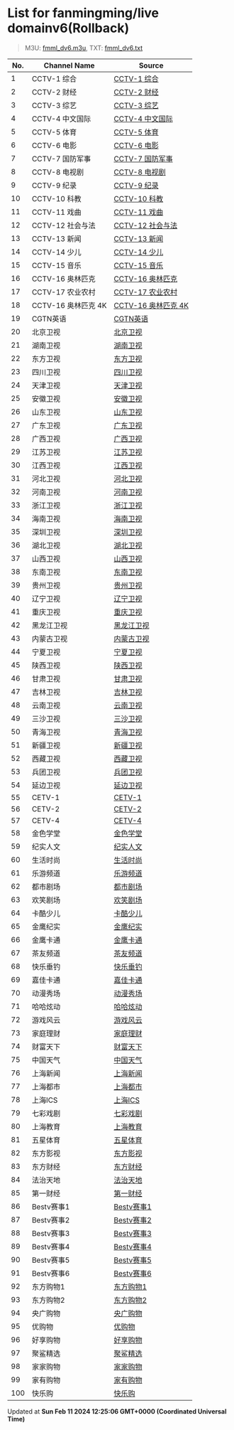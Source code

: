 # List for **fanmingming/live domainv6**(Rollback)

> M3U: [fmml_dv6.m3u](/fmml_dv6.m3u), TXT: [fmml_dv6.txt](/txt/fmml_dv6.txt)

| No.  | Channel Name | Source |
| --- | ------------ | --- |
| 1 | CCTV-1 综合 | [CCTV-1 综合](http://iptvrr.sh.chinamobile.com:6060/cms001/ch00000090990000001022/index.m3u8) |
| 2 | CCTV-2 财经 | [CCTV-2 财经](http://iptvrr.sh.chinamobile.com:6060/cms001/ch00000090990000001220/index.m3u8) |
| 3 | CCTV-3 综艺 | [CCTV-3 综艺](http://iptvrr.sh.chinamobile.com:6060/cms001/ch00000090990000001186/index.m3u8) |
| 4 | CCTV-4 中文国际 | [CCTV-4 中文国际](http://iptvrr.sh.chinamobile.com:6060/cms001/ch00000090990000001221/index.m3u8) |
| 5 | CCTV-5 体育 | [CCTV-5 体育](http://iptvrr.sh.chinamobile.com:6060/cms001/ch00000090990000001187/index.m3u8) |
| 6 | CCTV-6 电影 | [CCTV-6 电影](http://iptvrr.sh.chinamobile.com:6060/cms001/ch00000090990000001188/index.m3u8) |
| 7 | CCTV-7 国防军事 | [CCTV-7 国防军事](http://iptvrr.sh.chinamobile.com:6060/cms001/ch00000090990000001236/index.m3u8) |
| 8 | CCTV-8 电视剧 | [CCTV-8 电视剧](http://iptvrr.sh.chinamobile.com:6060/cms001/ch00000090990000001189/index.m3u8) |
| 9 | CCTV-9 纪录 | [CCTV-9 纪录](http://iptvrr.sh.chinamobile.com:6060/cms001/ch00000090990000001237/index.m3u8) |
| 10 | CCTV-10 科教 | [CCTV-10 科教](http://iptvrr.sh.chinamobile.com:6060/cms001/ch00000090990000001238/index.m3u8) |
| 11 | CCTV-11 戏曲 | [CCTV-11 戏曲](http://iptvrr.sh.chinamobile.com:6060/cms001/ch00000090990000001309/index.m3u8) |
| 12 | CCTV-12 社会与法 | [CCTV-12 社会与法](http://iptvrr.sh.chinamobile.com:6060/cms001/ch00000090990000001239/index.m3u8) |
| 13 | CCTV-13 新闻 | [CCTV-13 新闻](http://iptvrr.sh.chinamobile.com:6060/cms001/ch00000090990000001328/index.m3u8) |
| 14 | CCTV-14 少儿 | [CCTV-14 少儿](http://iptvrr.sh.chinamobile.com:6060/cms001/ch00000090990000001240/index.m3u8) |
| 15 | CCTV-15 音乐 | [CCTV-15 音乐](http://iptvrr.sh.chinamobile.com:6060/cms001/ch00000090990000001338/index.m3u8) |
| 16 | CCTV-16 奥林匹克 | [CCTV-16 奥林匹克](http://iptvrr.sh.chinamobile.com:6060/cms001/ch00000090990000001248/index.m3u8) |
| 17 | CCTV-17 农业农村 | [CCTV-17 农业农村](http://iptvrr.sh.chinamobile.com:6060/cms001/ch00000090990000001241/index.m3u8) |
| 18 | CCTV-16 奥林匹克 4K | [CCTV-16 奥林匹克 4K](http://iptvrr.sh.chinamobile.com:6060/cms001/ch00000090990000001258/index.m3u8) |
| 19 | CGTN英语 | [CGTN英语](http://iptvrr.sh.chinamobile.com:6060/cms001/ch00000090990000001058/index.m3u8) |
| 20 | 北京卫视 | [北京卫视](http://iptvrr.sh.chinamobile.com:6060/cms001/ch00000090990000001029/index.m3u8) |
| 21 | 湖南卫视 | [湖南卫视](http://iptvrr.sh.chinamobile.com:6060/cms001/ch00000090990000001026/index.m3u8) |
| 22 | 东方卫视 | [东方卫视](http://iptvrr.sh.chinamobile.com:6060/cms001/ch00000090990000001013/index.m3u8) |
| 23 | 四川卫视 | [四川卫视](http://iptvrr.sh.chinamobile.com:6060/cms001/ch00000090990000001130/index.m3u8) |
| 24 | 天津卫视 | [天津卫视](http://iptvrr.sh.chinamobile.com:6060/cms001/ch00000090990000001036/index.m3u8) |
| 25 | 安徽卫视 | [安徽卫视](http://iptvrr.sh.chinamobile.com:6060/cms001/ch00000090990000001037/index.m3u8) |
| 26 | 山东卫视 | [山东卫视](http://iptvrr.sh.chinamobile.com:6060/cms001/ch00000090990000001028/index.m3u8) |
| 27 | 广东卫视 | [广东卫视](http://iptvrr.sh.chinamobile.com:6060/cms001/ch00000090990000001032/index.m3u8) |
| 28 | 广西卫视 | [广西卫视](http://iptvrr.sh.chinamobile.com:6060/cms001/ch00000090990000001224/index.m3u8) |
| 29 | 江苏卫视 | [江苏卫视](http://iptvrr.sh.chinamobile.com:6060/cms001/ch00000090990000001033/index.m3u8) |
| 30 | 江西卫视 | [江西卫视](http://iptvrr.sh.chinamobile.com:6060/cms001/ch00000090990000001034/index.m3u8) |
| 31 | 河北卫视 | [河北卫视](http://iptvrr.sh.chinamobile.com:6060/cms001/ch00000090990000001229/index.m3u8) |
| 32 | 河南卫视 | [河南卫视](http://iptvrr.sh.chinamobile.com:6060/cms001/ch00000090990000001222/index.m3u8) |
| 33 | 浙江卫视 | [浙江卫视](http://iptvrr.sh.chinamobile.com:6060/cms001/ch00000090990000001023/index.m3u8) |
| 34 | 海南卫视 | [海南卫视](http://iptvrr.sh.chinamobile.com:6060/cms001/ch00000090990000001183/index.m3u8) |
| 35 | 深圳卫视 | [深圳卫视](http://iptvrr.sh.chinamobile.com:6060/cms001/ch00000090990000001030/index.m3u8) |
| 36 | 湖北卫视 | [湖北卫视](http://iptvrr.sh.chinamobile.com:6060/cms001/ch00000090990000001027/index.m3u8) |
| 37 | 山西卫视 | [山西卫视](http://iptvrr.sh.chinamobile.com:6060/cms001/ch00000090990000001070/index.m3u8) |
| 38 | 东南卫视 | [东南卫视](http://iptvrr.sh.chinamobile.com:6060/cms001/ch00000090990000001201/index.m3u8) |
| 39 | 贵州卫视 | [贵州卫视](http://iptvrr.sh.chinamobile.com:6060/cms001/ch00000090990000001184/index.m3u8) |
| 40 | 辽宁卫视 | [辽宁卫视](http://iptvrr.sh.chinamobile.com:6060/cms001/ch00000090990000001035/index.m3u8) |
| 41 | 重庆卫视 | [重庆卫视](http://iptvrr.sh.chinamobile.com:6060/cms001/ch00000090990000001129/index.m3u8) |
| 42 | 黑龙江卫视 | [黑龙江卫视](http://iptvrr.sh.chinamobile.com:6060/cms001/ch00000090990000001031/index.m3u8) |
| 43 | 内蒙古卫视 | [内蒙古卫视](http://iptvrr.sh.chinamobile.com:6060/cms001/ch00000090990000001068/index.m3u8) |
| 44 | 宁夏卫视 | [宁夏卫视](http://iptvrr.sh.chinamobile.com:6060/cms001/ch00000090990000001074/index.m3u8) |
| 45 | 陕西卫视 | [陕西卫视](http://iptvrr.sh.chinamobile.com:6060/cms001/ch00000090990000001067/index.m3u8) |
| 46 | 甘肃卫视 | [甘肃卫视](http://iptvrr.sh.chinamobile.com:6060/cms001/ch00000090990000001298/index.m3u8) |
| 47 | 吉林卫视 | [吉林卫视](http://iptvrr.sh.chinamobile.com:6060/cms001/ch00000090990000001225/index.m3u8) |
| 48 | 云南卫视 | [云南卫视](http://iptvrr.sh.chinamobile.com:6060/cms001/ch00000090990000001223/index.m3u8) |
| 49 | 三沙卫视 | [三沙卫视](http://iptvrr.sh.chinamobile.com:6060/cms001/ch00000090990000001185/index.m3u8) |
| 50 | 青海卫视 | [青海卫视](http://iptvrr.sh.chinamobile.com:6060/cms001/ch00000090990000001450/index.m3u8) |
| 51 | 新疆卫视 | [新疆卫视](http://iptvrr.sh.chinamobile.com:6060/cms001/ch00000090990000001065/index.m3u8) |
| 52 | 西藏卫视 | [西藏卫视](http://iptvrr.sh.chinamobile.com:6060/cms001/ch00000090990000001072/index.m3u8) |
| 53 | 兵团卫视 | [兵团卫视](http://iptvrr.sh.chinamobile.com:6060/cms001/ch00000090990000001066/index.m3u8) |
| 54 | 延边卫视 | [延边卫视](http://iptvrr.sh.chinamobile.com:6060/cms001/ch00000090990000001470/index.m3u8) |
| 55 | CETV-1 | [CETV-1](http://iptvrr.sh.chinamobile.com:6060/cms001/ch00000090990000001020/index.m3u8) |
| 56 | CETV-2 | [CETV-2](http://iptvrr.sh.chinamobile.com:6060/cms001/ch00000090990000001226/index.m3u8) |
| 57 | CETV-4 | [CETV-4](http://iptvrr.sh.chinamobile.com:6060/cms001/ch00000090990000001348/index.m3u8) |
| 58 | 金色学堂 | [金色学堂](http://iptvrr.sh.chinamobile.com:6060/cms001/ch00000090990000001194/index.m3u8) |
| 59 | 纪实人文 | [纪实人文](http://iptvrr.sh.chinamobile.com:6060/cms001/ch00000090990000001019/index.m3u8) |
| 60 | 生活时尚 | [生活时尚](http://iptvrr.sh.chinamobile.com:6060/cms001/ch00000090990000001199/index.m3u8) |
| 61 | 乐游频道 | [乐游频道](http://iptvrr.sh.chinamobile.com:6060/cms001/ch00000090990000001200/index.m3u8) |
| 62 | 都市剧场 | [都市剧场](http://iptvrr.sh.chinamobile.com:6060/cms001/ch00000090990000001203/index.m3u8) |
| 63 | 欢笑剧场 | [欢笑剧场](http://iptvrr.sh.chinamobile.com:6060/cms001/ch00000090990000001193/index.m3u8) |
| 64 | 卡酷少儿 | [卡酷少儿](http://iptvrr.sh.chinamobile.com:6060/cms001/ch00000090990000001245/index.m3u8) |
| 65 | 金鹰纪实 | [金鹰纪实](http://iptvrr.sh.chinamobile.com:6060/cms001/ch00000090990000001230/index.m3u8) |
| 66 | 金鹰卡通 | [金鹰卡通](http://iptvrr.sh.chinamobile.com:6060/cms001/ch00000090990000001460/index.m3u8) |
| 67 | 茶友频道 | [茶友频道](http://iptvrr.sh.chinamobile.com:6060/cms001/ch00000090990000001234/index.m3u8) |
| 68 | 快乐垂钓 | [快乐垂钓](http://iptvrr.sh.chinamobile.com:6060/cms001/ch00000090990000001235/index.m3u8) |
| 69 | 嘉佳卡通 | [嘉佳卡通](http://iptvrr.sh.chinamobile.com:6060/cms001/ch00000090990000001227/index.m3u8) |
| 70 | 动漫秀场 | [动漫秀场](http://iptvrr.sh.chinamobile.com:6060/cms001/ch00000090990000001196/index.m3u8) |
| 71 | 哈哈炫动 | [哈哈炫动](http://iptvrr.sh.chinamobile.com:6060/cms001/ch00000090990000001232/index.m3u8) |
| 72 | 游戏风云 | [游戏风云](http://iptvrr.sh.chinamobile.com:6060/cms001/ch00000090990000001192/index.m3u8) |
| 73 | 家庭理财 | [家庭理财](http://iptvrr.sh.chinamobile.com:6060/cms001/ch00000090990000001278/index.m3u8) |
| 74 | 财富天下 | [财富天下](http://iptvrr.sh.chinamobile.com:6060/cms001/ch00000090990000001219/index.m3u8) |
| 75 | 中国天气 | [中国天气](http://iptvrr.sh.chinamobile.com:6060/cms001/ch00000090990000001102/index.m3u8) |
| 76 | 上海新闻 | [上海新闻](http://iptvrr.sh.chinamobile.com:6060/cms001/ch00000090990000001014/index.m3u8) |
| 77 | 上海都市 | [上海都市](http://iptvrr.sh.chinamobile.com:6060/cms001/ch00000090990000001015/index.m3u8) |
| 78 | 上海ICS | [上海ICS](http://iptvrr.sh.chinamobile.com:6060/cms001/ch00000090990000001128/index.m3u8) |
| 79 | 七彩戏剧 | [七彩戏剧](http://iptvrr.sh.chinamobile.com:6060/cms001/ch00000090990000001308/index.m3u8) |
| 80 | 上海教育 | [上海教育](http://iptvrr.sh.chinamobile.com:6060/cms001/ch00000090990000001268/index.m3u8) |
| 81 | 五星体育 | [五星体育](http://iptvrr.sh.chinamobile.com:6060/cms001/ch00000090990000001018/index.m3u8) |
| 82 | 东方影视 | [东方影视](http://iptvrr.sh.chinamobile.com:6060/cms001/ch00000090990000001016/index.m3u8) |
| 83 | 东方财经 | [东方财经](http://iptvrr.sh.chinamobile.com:6060/cms001/ch00000090990000001318/index.m3u8) |
| 84 | 法治天地 | [法治天地](http://iptvrr.sh.chinamobile.com:6060/cms001/ch00000090990000001195/index.m3u8) |
| 85 | 第一财经 | [第一财经](http://iptvrr.sh.chinamobile.com:6060/cms001/ch00000090990000001017/index.m3u8) |
| 86 | Bestv赛事1 | [Bestv赛事1](http://iptvrr.sh.chinamobile.com:6060/cms001/ch00000090990000001151/index.m3u8) |
| 87 | Bestv赛事2 | [Bestv赛事2](http://iptvrr.sh.chinamobile.com:6060/cms001/ch00000090990000001359/index.m3u8) |
| 88 | Bestv赛事3 | [Bestv赛事3](http://iptvrr.sh.chinamobile.com:6060/cms001/ch00000090990000001388/index.m3u8) |
| 89 | Bestv赛事4 | [Bestv赛事4](http://iptvrr.sh.chinamobile.com:6060/cms001/ch00000090990000001149/index.m3u8) |
| 90 | Bestv赛事5 | [Bestv赛事5](http://iptvrr.sh.chinamobile.com:6060/cms001/ch00000090990000001153/index.m3u8) |
| 91 | Bestv赛事6 | [Bestv赛事6](http://iptvrr.sh.chinamobile.com:6060/cms001/ch00000090990000001154/index.m3u8) |
| 92 | 东方购物1 | [东方购物1](http://iptvrr.sh.chinamobile.com:6060/cms001/ch00000090990000001040/index.m3u8) |
| 93 | 东方购物2 | [东方购物2](http://iptvrr.sh.chinamobile.com:6060/cms001/ch00000090990000001039/index.m3u8) |
| 94 | 央广购物 | [央广购物](http://iptvrr.sh.chinamobile.com:6060/cms001/ch00000090990000001420/index.m3u8) |
| 95 | 优购物 | [优购物](http://iptvrr.sh.chinamobile.com:6060/cms001/ch00000090990000001440/index.m3u8) |
| 96 | 好享购物 | [好享购物](http://iptvrr.sh.chinamobile.com:6060/cms001/ch00000090990000001132/index.m3u8) |
| 97 | 聚鲨精选 | [聚鲨精选](http://iptvrr.sh.chinamobile.com:6060/cms001/ch00000090990000001138/index.m3u8) |
| 98 | 家家购物 | [家家购物](http://iptvrr.sh.chinamobile.com:6060/cms001/ch00000090990000001163/index.m3u8) |
| 99 | 家有购物 | [家有购物](http://iptvrr.sh.chinamobile.com:6060/cms001/ch00000090990000001244/index.m3u8) |
| 100 | 快乐购 | [快乐购](http://iptvrr.sh.chinamobile.com:6060/cms001/ch00000090990000001368/index.m3u8) |

Updated at **Sun Feb 11 2024 12:25:06 GMT+0000 (Coordinated Universal Time)**
